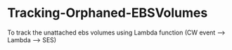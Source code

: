 # Tracking-Orphaned-EBSVolumes
To track the unattached ebs volumes using Lambda function (CW event --> Lambda --> SES)

